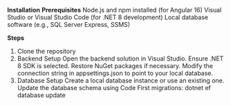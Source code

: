 **Installation**
  **Prerequisites**
    Node.js and npm installed (for Angular 16)
    Visual Studio or Visual Studio Code (for .NET 8 development)
    Local database software (e.g., SQL Server Express, SSMS)

**Steps**
1. Clone the repository
2. Backend Setup
   Open the backend solution in Visual Studio.
			Ensure .NET 8 SDK is selected.
			Restore NuGet packages if necessary.
			Modify the connection string in appsettings.json to point to your local database.
3. Database Setup
   Create a local database instance or use an existing one.
   Update the database schema using Code First migrations: dotnet ef database update
